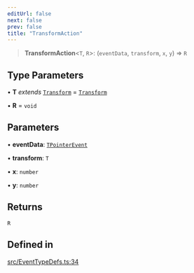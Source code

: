```yaml
---
editUrl: false
next: false
prev: false
title: "TransformAction"
---
```


> **TransformAction**\<`T`, `R`\>: (`eventData`, `transform`, `x`, `y`) => `R`

## Type Parameters

• **T** *extends* [`Transform`](/api/type-aliases/transform/) = [`Transform`](/api/type-aliases/transform/)

• **R** = `void`

## Parameters

• **eventData**: [`TPointerEvent`](/api/type-aliases/tpointerevent/)

• **transform**: `T`

• **x**: `number`

• **y**: `number`

## Returns

`R`

## Defined in

[src/EventTypeDefs.ts:34](https://github.com/fabricjs/fabric.js/blob/5c1240d8b4662e45868dd33f385f941de21c8e9c/src/EventTypeDefs.ts#L34)
